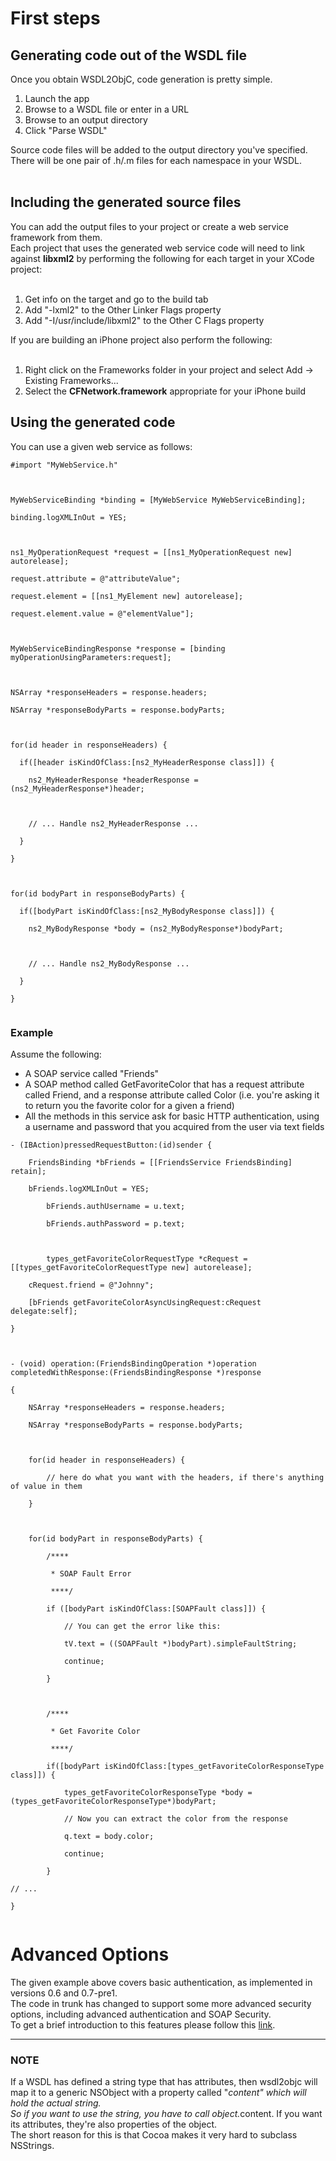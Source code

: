 # First steps #
## Generating code out of the WSDL file ##
Once you obtain WSDL2ObjC, code generation is pretty simple.

  1. Launch the app
  1. Browse to a WSDL file or enter in a URL
  1. Browse to an output directory
  1. Click "Parse WSDL"

Source code files will be added to the output directory you've specified.<br>
There will be one pair of .h/.m files for each namespace in your WSDL.<br>
<br>
<h2>Including the generated source files</h2>
You can add the output files to your project or create a web service framework from them. <br>
Each project that uses the generated web service code will need to link against <b>libxml2</b> by performing the following for each target in your XCode project:<br>
<br>
<ol><li>Get info on the target and go to the build tab<br>
</li><li>Add "-lxml2" to the Other Linker Flags property<br>
</li><li>Add "-I/usr/include/libxml2" to the Other C Flags property</li></ol>

If you are building an iPhone project also perform the following:<br>
<br>
<ol><li>Right click on the Frameworks folder in your project and select Add -> Existing Frameworks...<br>
</li><li>Select the <b>CFNetwork.framework</b> appropriate for your iPhone build</li></ol>

<h2>Using the generated code</h2>
You can use a given web service as follows:<br>
<pre><code>#import "MyWebService.h"<br>
<br>
MyWebServiceBinding *binding = [MyWebService MyWebServiceBinding];<br>
binding.logXMLInOut = YES;<br>
<br>
ns1_MyOperationRequest *request = [[ns1_MyOperationRequest new] autorelease];<br>
request.attribute = @"attributeValue";<br>
request.element = [[ns1_MyElement new] autorelease];<br>
request.element.value = @"elementValue"];<br>
<br>
MyWebServiceBindingResponse *response = [binding myOperationUsingParameters:request];<br>
<br>
NSArray *responseHeaders = response.headers;<br>
NSArray *responseBodyParts = response.bodyParts;<br>
<br>
for(id header in responseHeaders) {<br>
  if([header isKindOfClass:[ns2_MyHeaderResponse class]]) {<br>
    ns2_MyHeaderResponse *headerResponse = (ns2_MyHeaderResponse*)header;<br>
    <br>
    // ... Handle ns2_MyHeaderResponse ...<br>
  }<br>
}<br>
<br>
for(id bodyPart in responseBodyParts) {<br>
  if([bodyPart isKindOfClass:[ns2_MyBodyResponse class]]) {<br>
    ns2_MyBodyResponse *body = (ns2_MyBodyResponse*)bodyPart;<br>
    <br>
    // ... Handle ns2_MyBodyResponse ...<br>
  }<br>
}<br>
</code></pre>

<h3>Example</h3>
Assume the following:<br>
<ul><li>A SOAP service called "Friends"<br>
</li><li>A SOAP method called GetFavoriteColor that has a request attribute called Friend, and a response attribute called Color (i.e. you're asking it to return you the favorite color for a given a friend)<br>
</li><li>All the methods in this service ask for basic HTTP authentication, using a username and password that you acquired from the user via text fields</li></ul>

<pre><code>- (IBAction)pressedRequestButton:(id)sender {<br>
	FriendsBinding *bFriends = [[FriendsService FriendsBinding] retain];<br>
	bFriends.logXMLInOut = YES;<br>
        bFriends.authUsername = u.text;	<br>
        bFriends.authPassword = p.text;       <br>
<br>
        types_getFavoriteColorRequestType *cRequest = [[types_getFavoriteColorRequestType new] autorelease];<br>
	cRequest.friend = @"Johnny";<br>
	[bFriends getFavoriteColorAsyncUsingRequest:cRequest delegate:self];<br>
}<br>
<br>
- (void) operation:(FriendsBindingOperation *)operation completedWithResponse:(FriendsBindingResponse *)response<br>
{<br>
	NSArray *responseHeaders = response.headers;<br>
	NSArray *responseBodyParts = response.bodyParts;<br>
	<br>
	for(id header in responseHeaders) {<br>
		// here do what you want with the headers, if there's anything of value in them<br>
	}<br>
	<br>
	for(id bodyPart in responseBodyParts) {<br>
		/****<br>
		 * SOAP Fault Error<br>
		 ****/<br>
		if ([bodyPart isKindOfClass:[SOAPFault class]]) {<br>
			// You can get the error like this:<br>
			tV.text = ((SOAPFault *)bodyPart).simpleFaultString;<br>
			continue;<br>
		}<br>
		<br>
		/****<br>
		 * Get Favorite Color<br>
		 ****/		<br>
		if([bodyPart isKindOfClass:[types_getFavoriteColorResponseType class]]) {<br>
			types_getFavoriteColorResponseType *body = (types_getFavoriteColorResponseType*)bodyPart;<br>
			// Now you can extract the color from the response<br>
			q.text = body.color;<br>
			continue;<br>
		}<br>
// ...<br>
}<br>
</code></pre>

<h1>Advanced Options</h1>
The given example above covers basic authentication, as implemented in versions 0.6 and 0.7-pre1.<br>
The code in trunk has changed to support some more advanced security options, including advanced authentication and SOAP Security.<br>
To get a brief introduction to this features please follow this <a href='http://code.google.com/p/wsdl2objc/wiki/AdvancedOptions'>link</a>.<br>
<hr />
<h3>NOTE</h3>
If a WSDL has defined a string type that has attributes, then wsdl2objc will map it to a generic NSObject with a property called "<i>content" which will hold the actual string.<br>
So if you want to use the string, you have to call object.</i>content. If you want its attributes, they're also properties of the object.<br>
The short reason for this is that Cocoa makes it very hard to subclass NSStrings.